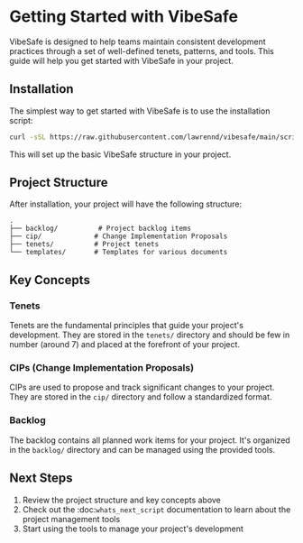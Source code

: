 # Getting Started with VibeSafe

VibeSafe is designed to help teams maintain consistent development practices through a set of well-defined tenets, patterns, and tools. This guide will help you get started with VibeSafe in your project.

## Installation

The simplest way to get started with VibeSafe is to use the installation script:

```bash
curl -sSL https://raw.githubusercontent.com/lawrennd/vibesafe/main/scripts/install-minimal.sh | bash
```

This will set up the basic VibeSafe structure in your project.

## Project Structure

After installation, your project will have the following structure:

```
.
├── backlog/          # Project backlog items
├── cip/             # Change Implementation Proposals
├── tenets/          # Project tenets
└── templates/       # Templates for various documents
```

## Key Concepts

### Tenets

Tenets are the fundamental principles that guide your project's development. They are stored in the `tenets/` directory and should be few in number (around 7) and placed at the forefront of your project.

### CIPs (Change Implementation Proposals)

CIPs are used to propose and track significant changes to your project. They are stored in the `cip/` directory and follow a standardized format.

### Backlog

The backlog contains all planned work items for your project. It's organized in the `backlog/` directory and can be managed using the provided tools.

## Next Steps

1. Review the project structure and key concepts above
2. Check out the :doc:`whats_next_script` documentation to learn about the project management tools
3. Start using the tools to manage your project's development 